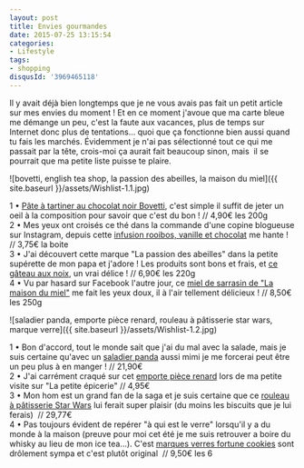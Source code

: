 ```yaml
---
layout: post
title: Envies gourmandes
date: 2015-07-25 13:15:54
categories: 
- Lifestyle
tags: 
- shopping
disqusId: '3969465118'
---
```


Il y avait déjà bien longtemps que je ne vous avais pas fait un petit article sur mes envies du moment ! Et en ce moment j'avoue que ma carte bleue me démange un peu, c'est la faute aux vacances, plus de temps sur Internet donc plus de tentations... quoi que ça fonctionne bien aussi quand tu fais les marchés. Évidemment je n'ai pas sélectionné tout ce qui me passait par la tête, crois-moi ça aurait fait beaucoup sinon, mais  il se pourrait que ma petite liste puisse te plaire.

![bovetti, english tea shop, la passion des abeilles, la maison du miel]({{ site.baseurl }}/assets/Wishlist-1.1.jpg)

1 • [Pâte à tartiner au chocolat noir Bovetti](http://www.lepanierdeglantine.com/pate-a-tartiner-noix-et-chocolat-noir-bovetti-200g-a9423.html), c'est simple il suffit de jeter un oeil à la composition pour savoir que c'est du bon ! // 4,90€ les 200g  
2 • Mes yeux ont croisés ce thé dans la commande d'une copine blogueuse sur Instagram, depuis cette [infusion rooibos, vanille et chocolat](http://sebio.be/fr/infusions-bien-etre/7193-rooibos-chocolat-vanille-bio-20-infusettes.html) me hante ! // 3,75€ la boite  
3 • J'ai découvert cette marque "La passion des abeilles" dans la petite supérette de mon papa et j'adore ! Les produits sont bons et frais, et [ce gâteau aux noix](http://www.bienmanger.com/1F18965_Gateau_Aux_Noix_Beurre.html), un vrai délice ! // 6,90€ les 220g  
4 • Vu par hasard sur Facebook l'autre jour, ce [miel de sarrasin de "La maison du miel"](http://maisondumiel.fr/collection-miels-de-toujours/19-miel-de-sarrasin-de-france.html#/conditionement-250g) me fait les yeux doux, il à l'air tellement délicieux ! // 8,50€ les 250g

![saladier panda, emporte pièce renard, rouleau à pâtisserie star wars, marque verre]({{ site.baseurl }}/assets/Wishlist-1.2.jpg)

1 • Bon d'accord, tout le monde sait que j'ai du mal avec la salade, mais je suis certaine qu'avec un [saladier panda](http://www.coindugeek.com/art-de-la-table-deco/5450-saladier-panda.html) aussi mimi je me forcerai peut être un peu plus à en manger ! // 21,90€  
2 • J'ai carrément craqué sur cet [emporte pièce renard](http://la-petite-epicerie.fr/fr/empote-pieces/8618-emporte-piece-renard-assis.html) lors de ma petite visite sur "La petite épicerie" // 4,95€  
3 • Mon hom est un grand fan de la saga et je suis certaine que ce [rouleau à pâtisserie Star Wars](https://www.etsy.com/fr/listing/218464400/starwars-rouleau-a-patisserie-engrave-au?ref=shop_home_active_6) lui ferait super plaisir (du moins les biscuits que je lui ferais)  // 29,77€  
4 • Pas toujours évident de repérer "à qui est le verre" lorsqu'il y a du monde à la maison (preuve pour moi cet été je me suis retrouver a boire du whisky au lieu de mon ice tea...). C'est [marques verres fortune cookies](http://www.luhyshop.com/fr/1814--marque-verres-fortune-cookies.html) sont drôlement sympa et c'est plutôt original  // 9,50€ les 6